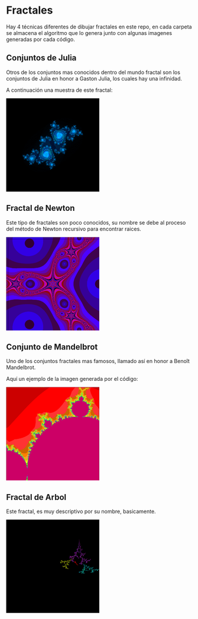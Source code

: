 # Fractales

Hay 4 técnicas diferentes de dibujar fractales en este repo, en cada carpeta se almacena el algoritmo que lo genera junto con algunas imagenes generadas por cada código.

## Conjuntos de Julia
Otros de los conjuntos mas conocidos dentro del mundo fractal son los conjuntos de Julia en honor a Gaston Julia, los cuales hay una infinidad.

A continuación una muestra de este fractal:

<img src="conjuntos_julia/conjublue20.0.png" width="50%" height="50%"/>

## Fractal de Newton
Este tipo de fractales son poco conocidos, su nombre se debe al proceso del método de Newton recursivo para encontrar raices.

<img src="fractal_newton/Fra_colores_circulo_r-10.png" width="50%" height="50%"/>

## Conjunto de Mandelbrot
Uno de los conjuntos fractales mas famosos, llamado así en honor a  Benoît Mandelbrot.

Aquí un ejemplo de la imagen generada por el código:

<img src="mandelbrot/conmand1.0.png" width="50%" height="50%"/>


## Fractal de Arbol
Este fractal, es muy descriptivo por su nombre, basicamente.

<img src="fractal_de_arbol/arbol.png" width="50%" height="50%"/>

